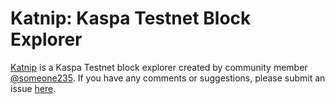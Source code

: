 # Katnip: Kaspa Testnet Block Explorer

[Katnip](http://testnet.katnip.sh/) is a Kaspa Testnet block explorer created by community member [@someone235](https://github.com/someone235). If you have any comments or suggestions, please submit an issue [here](https://github.com/someone235/katnip/issues).